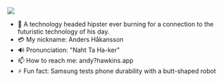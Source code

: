 <img src="https://placehold.it/854x50/009955/fff?text=Andy+From+Hawkins.Tech+Inc"/>

- 💬 A technology headed hipster ever burning for a connection to the futuristic technology of his day.
- 💳 My nickname: Anders Håkansson
- 🔊 Pronunciation: "Naht Ta Ha-ker"
- 📫 How to reach me: andy?hawkins.app
- ⚡ Fun fact: Samsung tests phone durability with a butt-shaped robot

<!--
**a904guy/a904guy** is a ✨ _special_ ✨ repository because its `README.md` (this file) appears on your GitHub profile.

Here are some ideas to get you started:

- 🔭 I’m currently working on ...
- 🌱 I’m currently learning ...
- 👯 I’m looking to collaborate on ...
- 🤔 I’m looking for help with ...
- 💬 Ask me about ...
- 📫 How to reach me: ...
- 😄 Pronouns: ...
- ⚡ Fun fact: ...
-->
